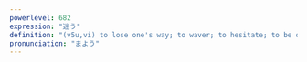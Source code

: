 ```yaml
---
powerlevel: 682
expression: "迷う"
definition: "(v5u,vi) to lose one's way; to waver; to hesitate; to be of two minds over; to be puzzled; to be perplexed; to give into temptation; to lose control of oneself; to turn in one's grave; (P)"
pronunciation: "まよう"
---
```

